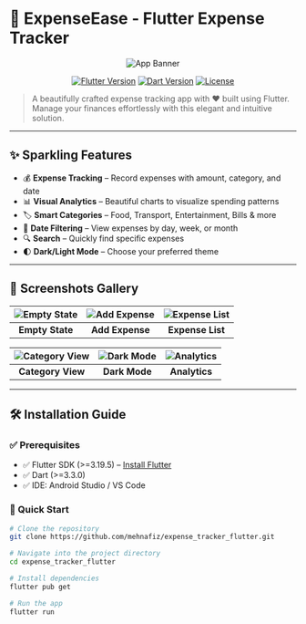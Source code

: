 # 💸 ExpenseEase - Flutter Expense Tracker

<div align="center">
  
![App Banner](https://github.com/mehnafiz/expense_tracker_flutter/blob/main/assets/banner.png?raw=true)

[![Flutter Version](https://img.shields.io/badge/Flutter-3.19.5-blue)](https://flutter.dev)
[![Dart Version](https://img.shields.io/badge/Dart-3.3.0-blue)](https://dart.dev)
[![License](https://img.shields.io/badge/License-MIT-green)](https://opensource.org/licenses/MIT)

</div>

> A beautifully crafted expense tracking app with ❤️ built using Flutter.  
> Manage your finances effortlessly with this elegant and intuitive solution.

---

## ✨ Sparkling Features

- 💰 **Expense Tracking** – Record expenses with amount, category, and date  
- 📊 **Visual Analytics** – Beautiful charts to visualize spending patterns  
- 🏷️ **Smart Categories** – Food, Transport, Entertainment, Bills & more  
- 📅 **Date Filtering** – View expenses by day, week, or month  
- 🔍 **Search** – Quickly find specific expenses  
- 🌓 **Dark/Light Mode** – Choose your preferred theme  

---

## 🎨 Screenshots Gallery

<div align="center">

| ![Empty State](https://github.com/mehnafiz/expense_tracker_flutter/blob/main/screenshots/empty_state.png?raw=true) | ![Add Expense](https://github.com/mehnafiz/expense_tracker_flutter/blob/main/screenshots/add_expense.png?raw=true) | ![Expense List](https://github.com/mehnafiz/expense_tracker_flutter/blob/main/screenshots/expense_list.png?raw=true) |
|:---:|:---:|:---:|
| **Empty State** | **Add Expense** | **Expense List** |

| ![Category View](https://github.com/mehnafiz/expense_tracker_flutter/blob/main/screenshots/categories.png?raw=true) | ![Dark Mode](https://github.com/mehnafiz/expense_tracker_flutter/blob/main/screenshots/dark_mode.png?raw=true) | ![Analytics](https://github.com/mehnafiz/expense_tracker_flutter/blob/main/screenshots/analytics.png?raw=true) |
|:---:|:---:|:---:|
| **Category View** | **Dark Mode** | **Analytics** |

</div>

---

## 🛠️ Installation Guide

### ✅ Prerequisites
- ✅ Flutter SDK (>=3.19.5) – [Install Flutter](https://docs.flutter.dev/get-started/install)
- ✅ Dart (>=3.3.0)
- ✅ IDE: Android Studio / VS Code

### 🚀 Quick Start
```bash
# Clone the repository
git clone https://github.com/mehnafiz/expense_tracker_flutter.git

# Navigate into the project directory
cd expense_tracker_flutter

# Install dependencies
flutter pub get

# Run the app
flutter run
